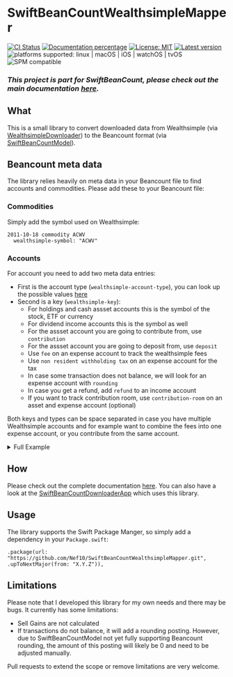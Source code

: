# SwiftBeanCountWealthsimpleMapper

[![CI Status](https://github.com/Nef10/SwiftBeanCountWealthsimpleMapper/workflows/CI/badge.svg?event=push)](https://github.com/Nef10/SwiftBeanCountWealthsimpleMapper/actions?query=workflow%3A%22CI%22) [![Documentation percentage](https://nef10.github.io/SwiftBeanCountWealthsimpleMapper/badge.svg)](https://nef10.github.io/SwiftBeanCountWealthsimpleMapper/) [![License: MIT](https://img.shields.io/github/license/Nef10/SwiftBeanCountWealthsimpleMapper)](https://github.com/Nef10/SwiftBeanCountWealthsimpleMapper/blob/main/LICENSE) [![Latest version](https://img.shields.io/github/v/release/Nef10/SwiftBeanCountWealthsimpleMapper?label=SemVer&sort=semver)](https://github.com/Nef10/SwiftBeanCountWealthsimpleMapper/releases) ![platforms supported: linux | macOS | iOS | watchOS | tvOS](https://img.shields.io/badge/platform-linux%20%7C%20macOS%20%7C%20iOS%20%7C%20watchOS%20%7C%20tvOS-blue) ![SPM compatible](https://img.shields.io/badge/SPM-compatible-blue)

### ***This project is part for SwiftBeanCount, please check out the main documentation [here](https://github.com/Nef10/SwiftBeanCount).***

## What

This is a small library to convert downloaded data from Wealthsimple (via [WealthsimpleDownloader](https://github.com/Nef10/WealthsimpleDownloader)) to the Beancount format (via [SwiftBeanCountModel](https://github.com/Nef10/SwiftBeanCountModel)).

## Beancount meta data

The library relies heavily on meta data in your Beancount file to find accounts and commodities. Please add these to your Beancount file:

### Commodities

Simply add the symbol used on Wealthsimple:

```
2011-10-18 commodity ACWV
  wealthsimple-symbol: "ACWV"
```

### Accounts

For account you need to add two meta data entries:
* First is the account type (`wealthsimple-account-type`), you can look up the possible values [here](https://github.com/Nef10/WealthsimpleDownloader/blob/main/Sources/Wealthsimple/Account.swift#L37)
* Second is a key (`wealthsimple-key`):
  * For holdings and cash assset accounts this is the symbol of the stock, ETF or currency
  * For dividend income accounts this is the symbol as well
  * For the assset account you are going to contribute from, use `contribution`
  * For the assset account you are going to deposit from, use `deposit`
  * Use `fee` on an expense account to track the wealthsimple fees
  * Use `non resident withholding tax` on an expense account for the tax
  * In case some transaction does not balance, we will look for an expense account with `rounding`
  * In case you get a refund, add `refund` to an income account
  * If you want to track contribution room, use `contribution-room` on an asset and expense account (optional)

Both keys and types can be space separated in case you have multiple Wealthsimple accounts and for example want to combine the fees into one expense account, or you contribute from the same account.

<details>
  <summary>Full Example</summary>

```
2020-07-31 open Assets:Checking:Wealthsimple CAD
  wealthsimple-account-type: "ca_cash"
  wealthsimple-key: "CAD"

2020-07-31 open Assets:Investment:Wealthsimple:TFSA:Parking CAD
  wealthsimple-account-type: "ca_tfsa"
  wealthsimple-key: "CAD"

2020-07-31 open Assets:Investment:Wealthsimple:TFSA:ACWV ACWV
  wealthsimple-account-type: "ca_tfsa"
  wealthsimple-key: "ACWV"

2020-07-31 open Income:Capital:Dividend:ACWV USD
  wealthsimple-account-type: "ca_tfsa"
  wealthsimple-key: "ACWV"

2020-07-31 open Assets:Checking:Bank CAD
  wealthsimple-account-type: "ca_tfsa"
  wealthsimple-key: "contribution"

2020-07-31 open Assets:Investment:OtherComany:TFSA
  wealthsimple-account-type: "ca_tfsa"
  wealthsimple-key: "deposit"

2020-07-31 open Expenses:FinancialInstitutions:Investment:Fees
  wealthsimple-account-type: "ca_tfsa"
  wealthsimple-key: "fee"

2020-07-31 open Expenses:Tax:NRWT
  wealthsimple-account-type: "ca_tfsa"
  wealthsimple-key: "non resident withholding tax"

2020-07-31 open Expenses:Rounding
  wealthsimple-account-type: "ca_tfsa"
  wealthsimple-key: "rounding"

2020-07-31 open Income:FinancialInstitutions
  wealthsimple-account-type: "ca_tfsa"
  wealthsimple-key: "refund"

2020-07-31 open Assets:TFSAContributionRoom TFSA.ROOM
  wealthsimple-account-type: "ca_tfsa"
  wealthsimple-key: "contribution-room"

2020-07-31 open Expenses:TFSAContributionRoom TFSA.ROOM
  wealthsimple-account-type: "ca_tfsa"
  wealthsimple-key: "contribution-room"
````
</details>

## How

Please check out the complete documentation [here](https://nef10.github.io/SwiftBeanCountWealthsimpleMapper/). You can also have a look at the [SwiftBeanCountDownloaderApp](https://github.com/Nef10/SwiftBeanCountDownloaderApp) which uses this library.

## Usage

The library supports the Swift Package Manger, so simply add a dependency in your `Package.swift`:

```
.package(url: "https://github.com/Nef10/SwiftBeanCountWealthsimpleMapper.git", .upToNextMajor(from: "X.Y.Z")),
```

## Limitations

Please note that I developed this library for my own needs and there may be bugs. It currently has some limitations:

* Sell Gains are not calculated
* If transactions do not balance, it will add a rounding posting. However, due to SwiftBeanCountModel not yet fully supporting Beancount rounding, the amount of this posting will likely be 0 and need to be adjusted manually.

Pull requests to extend the scope or remove limitations are very welcome.
